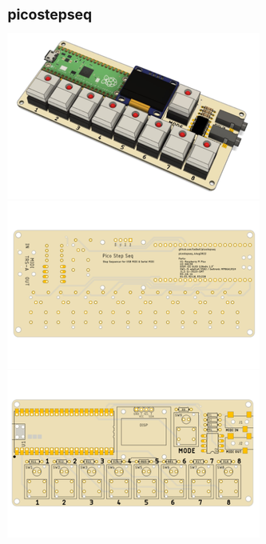 # picostepseq


<img width=700 src="./docs/picostepseq_render1.jpg"/>

<img width=700 src="./docs/picostepseq_pcbbot.png"/>

<img width=700 src="./docs/picostepseq_pcbtop.png"/>
